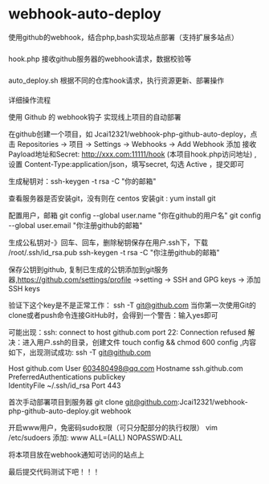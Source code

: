 # webhook-auto-deploy
使用github的webhook，结合php,bash实现站点部署（支持扩展多站点）

###
hook.php 接收github服务器的webhook请求，数据校验等

###
auto_deploy.sh  根据不同的仓库hook请求，执行资源更新、部署操作

####
详细操作流程

使用 Github 的 webhook钩子 实现线上项目的自动部署

在github创建一个项目，如 Jcai12321/webhook-php-github-auto-deploy，点击 Repositories -> 项目 -> Settings -> Webhooks -> Add Webhook
添加 接收Payload地址和Secret: http://xxx.com:11111/hook (本项目hook.php访问地址) ,设置 Content-Type:application/json，填写secret, 勾选 Active ，提交即可

生成秘钥对：ssh-keygen -t rsa -C "你的邮箱"

查看服务器是否安装git，没有则在 centos 安装git : yum install git

配置用户，邮箱
git config --global user.name "你在github的用户名"
git config --global user.email "你注册github的邮箱"

生成公私钥对-》回车、回车，删除秘钥保存在用户.ssh下，下载 /root/.ssh/id_rsa.pub
ssh-keygen -t rsa -C "你注册github的邮箱"

保存公钥到github, 复制已生成的公钥添加到git服务器,https://github.com/settings/profile ->setting  ->  SSH and GPG keys  ->  添加SSH keys

验证下这个key是不是正常工作：
ssh -T git@github.com
当你第一次使用Git的clone或者push命令连接GitHub时，会得到一个警告：输入yes即可


可能出现：ssh: connect to host github.com port 22: Connection refused
解决：进入用户.ssh的目录，创建文件 touch config && chmod 600 config ,内容如下，出现测试成功: ssh -T git@github.com

Host github.com
User 603480498@qq.com
Hostname ssh.github.com
PreferredAuthentications publickey  
IdentityFile ~/.ssh/id_rsa
Port 443

首次手动部署项目到服务器
git clone git@github.com:Jcai12321/webhook-php-github-auto-deploy.git  webhook

开启www用户，免密码sudo权限（可只分配部分的执行权限）
vim /etc/sudoers 添加:
www     ALL=(ALL)       NOPASSWD:ALL

将本项目放在webhook通知可访问的站点上

最后提交代码测试下吧！！！
